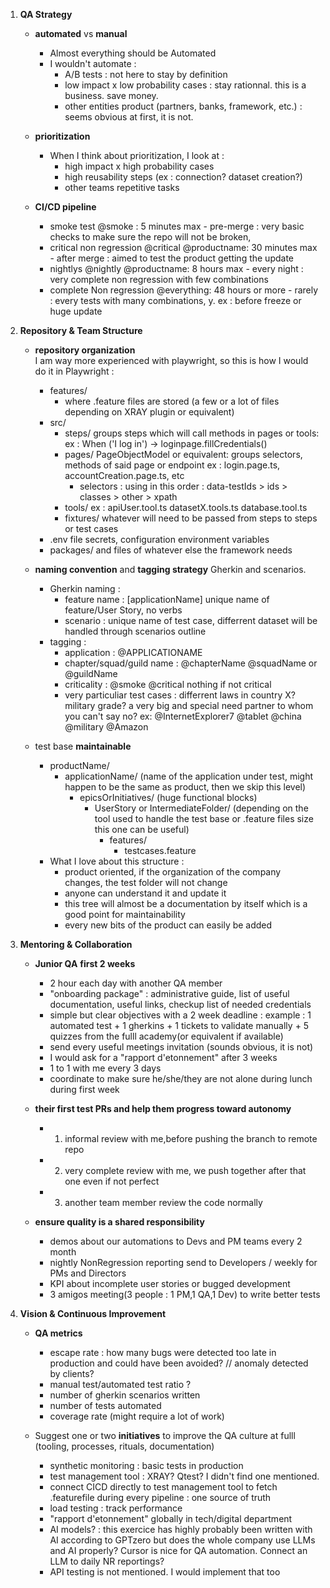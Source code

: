 1. **QA Strategy**
   - **automated** vs **manual**
        - Almost everything should be Automated
        - I wouldn't automate :
            - A/B tests : not here to stay by definition
            - low impact x low probability cases : stay rationnal. this is a business. save money.
            - other entities product (partners, banks, framework, etc.) : seems obvious at first, it is not.

   - **prioritization**
        - When I think about prioritization, I look at : 
            - high impact x high probability cases
            - high reusability steps (ex : connection? dataset creation?)
            - other teams repetitive tasks

   - **CI/CD pipeline**
        - smoke test @smoke : 5 minutes max - pre-merge : very basic checks to make sure the repo will not be broken, 
        - critical non regression @critical @productname: 30 minutes max - after merge : aimed to test the product getting the update
        - nightlys @nightly @productname: 8 hours max - every night : very complete non regression with few combinations
        - complete Non regression @everything: 48 hours or more - rarely : every tests with many combinations, y. ex : before freeze or huge update



2. **Repository & Team Structure**
   - **repository organization**  
    I am way more experienced with playwright, so this is how I would do it in Playwright : 
        - features/
            - where .feature files are stored (a few or a lot of files depending on XRAY plugin or equivalent)
        - src/
            - steps/
                groups steps which will call methods in pages or tools: 
                ex : When ('I log in') -> loginpage.fillCredentials()
            - pages/ 
                PageObjectModel or equivalent: groups selectors, methods of said page or endpoint
                ex : login.page.ts, accountCreation.page.ts, etc 
                - selectors : using in this order : data-testIds > ids > classes > other > xpath
            - tools/ 
                ex : apiUser.tool.ts datasetX.tools.ts database.tool.ts
            - fixtures/
                whatever will need to be passed from steps to steps or test cases
        - .env file
            secrets, configuration environment variables
        - packages/ and files of whatever else the framework needs

   - **naming convention** and **tagging strategy** Gherkin and scenarios. 
        - Gherkin naming :
            - feature name : \[applicationName\] unique name of feature/User Story, no verbs
            - scenario : unique name of test case, differrent dataset will be handled through scenarios outline
        - tagging : 
            - application : @APPLICATIONAME
            - chapter/squad/guild name : @chapterName @squadName or @guildName
            - criticality : @smoke @critical nothing if not critical
            - very particuliar test cases : differrent laws in country X? military grade? a very big and special need partner to whom you can't say no?
                ex: @InternetExplorer7 @tablet @china @military @Amazon

   - test base **maintainable**
      - productName/
          - applicationName/ (name of the application under test, might happen to be the same as product, then we skip this level)
            - epicsOrInitiatives/ (huge functional blocks) 
               - UserStory or IntermediateFolder/ (depending on the tool used to handle the test base or .feature files size this one can be useful)
                 - features/
                    - testcases.feature
     - What I love about this structure :
         - product oriented, if the organization of the company changes, the test folder will not change
         - anyone can understand it and update it
         - this tree will almost be a documentation by itself which is a good point for maintainability
         - every new bits of the product can easily be added



3. **Mentoring & Collaboration**
   - **Junior QA** **first 2 weeks**
        - 2 hour each day with another QA member
        - "onboarding package" : administrative guide, list of useful documentation, useful links, checkup list of needed credentials
        - simple but clear objectives with a 2 week deadline : example : 1 automated test + 1 gherkins + 1 tickets to validate manually + 5 quizzes from the fulll academy(or equivalent if available)
        - send every useful meetings invitation (sounds obvious, it is not)
        - I would ask for a "rapport d'etonnement" after 3 weeks
        - 1 to 1 with me every 3 days
        - coordinate to make sure he/she/they are not alone during lunch during first week

   - **their first test PRs and help them progress toward autonomy**
        - 1. informal review with me,before pushing the branch to remote repo
        - 2. very complete review with me, we push together after that one even if not perfect
        - 3. another team member review the code normally

   - **ensure quality is a shared responsibility**
        - demos about our automations to Devs and PM teams every 2 month
        - nightly NonRegression reporting send to Developers / weekly for PMs and Directors
        - KPI about incomplete user stories or bugged development
        - 3 amigos meeting(3 people : 1 PM,1 QA,1 Dev) to write better tests



4. **Vision & Continuous Improvement**
   - **QA metrics**
        - escape rate : how many bugs were detected too late in production and could have been avoided? // anomaly detected by clients?
        - manual test/automated test ratio ?
        - number of gherkin scenarios written
        - number of tests automated
        - coverage rate (might require a lot of work)
        
   - Suggest one or two **initiatives** to improve the QA culture at fulll (tooling, processes, rituals, documentation)
        - synthetic monitoring : basic tests in production
        - test management tool : XRAY? Qtest? I didn't find one mentioned.
        - connect CICD directly to test management tool to fetch .featurefile during every pipeline : one source of truth  
        - load testing : track performance 
        - "rapport d'etonnement" globally in tech/digital department
        - AI models? : this exercice has highly probably been written with AI according to GPTzero but does the whole company use LLMs and AI properly? Cursor is nice for QA automation. Connect an LLM to daily NR reportings?
        - API testing is not mentioned. I would implement that too
